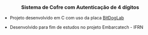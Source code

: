 ### <div align="center">Sistema de Cofre com Autenticação de 4 dígitos</div>  
  

- Projeto desenvolvido em C com uso da placa [BitDogLab](https://github.com/BitDogLab/BitDogLab)  
  

- Desenvolvido para fim de estudos no projeto Embarcatech - IFRN  
